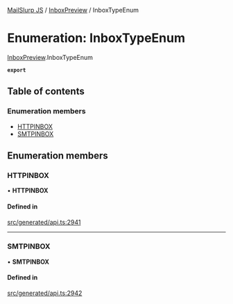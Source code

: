 [MailSlurp JS](../README.md) / [InboxPreview](../modules/InboxPreview.md) / InboxTypeEnum

# Enumeration: InboxTypeEnum

[InboxPreview](../modules/InboxPreview.md).InboxTypeEnum

**`export`**

## Table of contents

### Enumeration members

- [HTTPINBOX](InboxPreview.InboxTypeEnum.md#httpinbox)
- [SMTPINBOX](InboxPreview.InboxTypeEnum.md#smtpinbox)

## Enumeration members

### HTTPINBOX

• **HTTPINBOX**

#### Defined in

[src/generated/api.ts:2941](https://github.com/mailslurp/mailslurp-client/blob/5a5ba59/src/generated/api.ts#L2941)

___

### SMTPINBOX

• **SMTPINBOX**

#### Defined in

[src/generated/api.ts:2942](https://github.com/mailslurp/mailslurp-client/blob/5a5ba59/src/generated/api.ts#L2942)
